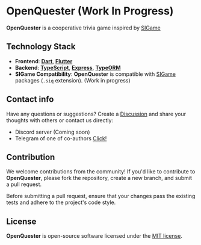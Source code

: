 # OpenQuester (Work In Progress)

**OpenQuester** is a cooperative trivia game inspired by [SIGame](https://github.com/VladimirKhil/SI)

## Technology Stack

- **Frontend**: **[Dart](https://dart.dev/)**, **[Flutter](https://flutter.dev/)**
- **Backend**: **[TypeScript](https://www.typescriptlang.org/)**, **[Express](https://expressjs.com/)**, **[TypeORM](https://typeorm.io/)**
- **SIGame Compatibility**: **OpenQuester** is compatible with [SIGame](https://github.com/VladimirKhil/SI) packages (`.siq` extension). (Work in progress)

## Contact info
Have any questions or suggestions? Create a [Discussion](https://github.com/Asion001/OpenQuester/discussions) and share your thoughts with others or contact us directly:
- Discord server (Coming soon)
- Telegram of one of co-authors [Click!](https://t.me/sukui_code)

## Contribution

We welcome contributions from the community! If you'd like to contribute to **OpenQuester**, please fork the repository, create a new branch, and submit a pull request.

Before submitting a pull request, ensure that your changes pass the existing tests and adhere to the project's code style.

## License

**OpenQuester** is open-source software licensed under the [MIT license](LICENSE).
